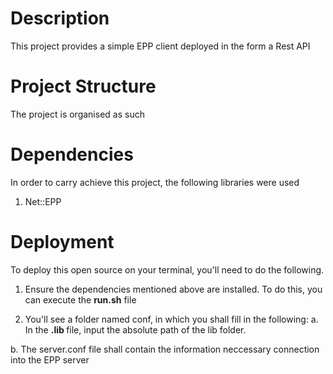 # Description 
This project provides a simple EPP client deployed in the form a Rest API

# Project Structure
The project is organised as such

# Dependencies
In order to carry achieve this project, the following libraries were used

1. Net::EPP

# Deployment
To deploy this open source on your terminal, you'll need to do the following.

1. Ensure the dependencies mentioned above are installed. To do this, you can execute the <b>run.sh</b> file

2. You'll see a folder named conf, in which you shall fill in the following:
a. In the <b> .lib </b> file, input the absolute path of the lib folder. 

b. The server.conf file shall contain the information neccessary connection into the EPP server